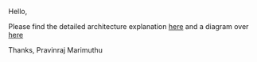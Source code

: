 Hello,

Please find the detailed architecture explanation [here](https://github.com/pravinraj-marimuthu/Hydren-AWS-Infra-architecture/blob/main/architecture.md) and a diagram over [here](https://github.com/pravinraj-marimuthu/Hydren-AWS-Infra-architecture/blob/main/architecute_diagram.png)

Thanks,
Pravinraj Marimuthu
